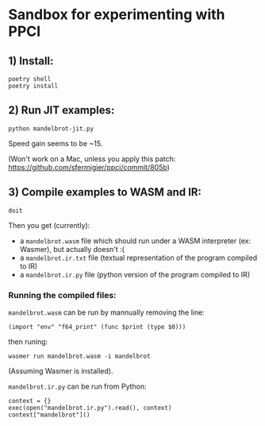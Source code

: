 Sandbox for experimenting with PPCI
===================================


## 1) Install:

```
poetry shell
poetry install
```

## 2) Run JIT examples:

```
python mandelbrot-jit.py
```

Speed gain seems to be ~15.


(Won't work on a Mac, unless you apply this patch: <https://github.com/sfermigier/ppci/commit/805b>)

## 3) Compile examples to WASM and IR:

```
doit
```

Then you get (currently): 

- a `mandelbrot.wasm` file which should run under a WASM interpreter (ex: Wasmer), but actually doesn't :(
- a `mandelbrot.ir.txt` file (textual representation of the program compiled to IR) 
- a `mandelbrot.ir.py` file (python version of the program compiled to IR) 

### Running the compiled files:

`mandelbrot.wasm` can be run by mannually removing the line: 

```
(import "env" "f64_print" (func $print (type $0)))
```

then runing: 

```
wasmer run mandelbrot.wasm -i mandelbrot
```

(Assuming Wasmer is installed).

`mandelbrot.ir.py` can be run from Python:

```
context = {}
exec(open("mandelbrot.ir.py").read(), context)
context["mandelbrot"]()
```


```
